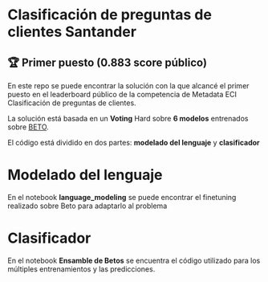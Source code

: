 # Clasificación de preguntas de clientes Santander 
## :trophy: Primer puesto (0.883 score público) 

En este repo se puede encontrar la solución con la que alcancé el primer puesto en el leaderboard público de la competencia de Metadata ECI Clasificación de preguntas de clientes.

La solución está basada en un **Voting** Hard sobre **6 modelos** entrenados sobre [BETO](https://github.com/dccuchile/beto).

El código está dividido en dos partes: **modelado del lenguaje** y **clasificador**


# Modelado del lenguaje
En el notebook **language_modeling** se puede encontrar el finetuning realizado sobre Beto para adaptarlo al problema

# Clasificador
En el notebook **Ensamble de Betos** se encuentra el código utilizado para los múltiples entrenamientos y las predicciones.

